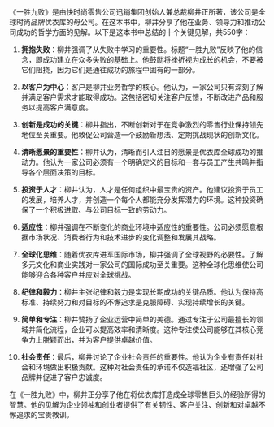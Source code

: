 《一胜九败》是由快时尚零售公司迅销集团创始人兼总裁柳井正所著，该公司是全球时尚品牌优衣库的母公司。在这本书中，柳井分享了他在业务、领导力和推动公司成功的哲学方面的见解。以下是这本书中总结的十个关键见解，共550字：

1. **拥抱失败**：柳井强调了从失败中学习的重要性。标题“一胜九败”反映了他的信念，即成功建立在众多失败的基础上。他鼓励将挫折视为成长的机会，不要被它们阻挠，因为它们是通往成功的旅程中固有的一部分。

2. **以客户为中心**：客户是柳井业务哲学的核心。他认为，一家公司只有深刻了解并满足客户需求才能取得成功。这包括密切关注客户反馈，不断改进产品和服务以提高客户满意度。

3. **创新是成功的关键**：柳井指出，不断创新对于在竞争激烈的零售行业保持领先地位至关重要。他敦促公司营造一个鼓励新想法、定期挑战现状的创新文化。

4. **清晰愿景的重要性**：柳井认为，清晰而引人注目的愿景是优衣库全球成功的推动力。他认为一家公司必须有一个明确定义的目标和一套与员工产生共鸣并指导各个层面决策的目标。

5. **投资于人才**：柳井认为，人才是任何组织中最宝贵的资产。他建议投资于员工的发展，培养人才，并创造一个每个人都能充分发挥潜力的环境。这种投资确保了一个积极进取、与公司目标一致的劳动力。

6. **适应性**：柳井强调在不断变化的商业环境中适应性的重要性。公司必须愿意根据市场状况、消费者行为和技术进步的变化调整和发展其战略。

7. **全球化思维**：随着优衣库进军国际市场，柳井强调了全球视野的必要性。了解多元文化和商业实践对一家公司的国际成功至关重要。这种全球化思维使公司能够迎合各种客户并应对全球挑战。

8. **纪律和毅力**：柳井主张纪律和毅力是实现长期成功的关键品质。他认为保持高标准、持续努力和对目标的不懈追求是克服障碍、实现持续增长的关键。

9. **简单和专注**：柳井赞扬了企业运营中简单的美德。通过专注于公司最擅长的领域并简化流程，企业可以提高效率和清晰度。这种专注使公司能够在其核心竞争力上脱颖而出，并为客户提供卓越价值。

10. **社会责任**：最后，柳井讨论了企业社会责任的重要性。他认为企业有责任对社会和环境做出积极贡献。这种对社会责任的承诺不仅造福社区，还增强了公司品牌并促进了客户忠诚度。

在《一胜九败》中，柳井正分享了他在将优衣库打造成全球零售巨头的经验所得的智慧。他的见解为企业领袖和创业者提供了有关韧性、客户关注、创新和对卓越不懈追求的宝贵教训。
